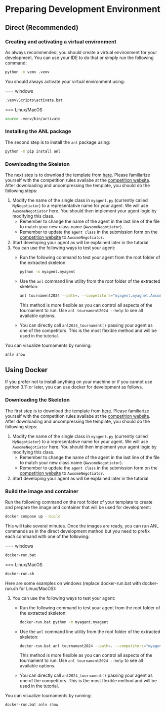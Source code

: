 # Preparing Development Environment

## Direct (Recommended)

### Creating and activating a virtual environment
As always recommended, you should create a virtual environment for your development. You can use your IDE to do that or simply run the following command:
```bash
python -m venv .venv
```
You should always activate your virtual environment using:

=== windows
```bash
.venv\Scripts\activate.bat
```
=== Linux/MacOS
```bash
source .venv/bin/activate
```

### Installing the ANL package
The second step is to install the `anl` package using:

```bash
python -m pip install anl
```

### Downloading the Skeleton

The next step is to download the template from [here](https://yasserfarouk.github.io/files/anl/anl.zip). Please familiarize yourself with the competition rules availabe at the [competition website](https://scml.cs.brown.edu/anl).
After downloading and uncompressing the template, you should do the following steps:

1. Modify the name of the single class in `myagent.py` (currently called `MyNegotiator`) to a representative name for your agent. We will use `AwsomeNegotiator` here. You should then implement your agent logic by modifying this class.
   - Remember to change the name of the agent in the last line of the file to match your new class name (`AwsomeNegotiator`).
   - Remember to update the `agent class` in the submission form on the  [competition website](https://scml.cs.brown.edu/anl) to `AwsomeNegotiator`.
2. Start developing your agent as will be explained later in the tutorial
3. You can use the following ways to test your agent:
    - Run the following command to test your agent from the root folder of the extracted skeleton:
      ```bash
      python -m myagent.myagent
      ```
    - Use the `anl` command line utility from the root folder of the extracted skeleton:
      ```bash
      anl tournament2024 --path=. --competitors="myagent.myagnet.AwsomeNegotiator;Boulware;Conceder"
      ```
      This method is more flexible as you can control all aspects of the tournament to run.
      Use `anl tournament2024 --help`  to see all available options.

    - You can directly call `anl2024_tournament()` passing your agent as one of the competitors. This is the most flexible method and will be used in the tutorial.

You can visualize tournaments by running:

```bash
anlv show
```

## Using Docker

If you prefer not to install anything on your machine or if you cannot use python 3.11 or later, you can use docker for development as follows.


### Downloading the Skeleton

The first step is to download the template from [here](https://yasserfarouk.github.io/files/anl/anl.zip). Please familiarize yourself with the competition rules availabe at the [competition website](https://scml.cs.brown.edu/anl).
After downloading and uncompressing the template, you should do the following steps:

1. Modify the name of the single class in `myagent.py` (currently called `MyNegotiator`) to a representative name for your agent. We will use `AwsomeNegotiator` here. You should then implement your agent logic by modifying this class.
   - Remember to change the name of the agent in the last line of the file to match your new class name (`AwsomeNegotiator`).
   - Remember to update the `agent class` in the submission form on the  [competition website](https://scml.cs.brown.edu/anl) to `AwsomeNegotiator`.
2. Start developing your agent as will be explained later in the tutorial

### Build the image and container

Run the following command on the root folder of your template to create and prepare the image and container that will be used for development:

```bash
docker compose up --build
```

This will take several minutes. Once the images are ready, you can run ANL commands as in the direct development method but you need to prefix each command with one of the following:

=== windows
```bash
docker-run.bat
```

=== Linux/MacOS
```bash
docker-run.sh
```

Here are some examples on windows (replace docker-run.bat with docker-run.sh for Linux/MacOS):

3. You can use the following ways to test your agent:
    - Run the following command to test your agent from the root folder of the extracted skeleton:
      ```bash
      docker-run.bat python -m myagent.myagent
      ```
    - Use the `anl` command line utility from the root folder of the extracted skeleton:
      ```bash
      docker-run.bat anl tournament2024 --path=. --competitors="myagent.myagnet.AwsomeNegotiator;Boulware;Conceder"
      ```
      This method is more flexible as you can control all aspects of the tournament to run.
      Use `anl tournament2024 --help`  to see all available options.

    - You can directly call `anl2024_tournament()` passing your agent as one of the competitors. This is the most flexible method and will be used in the tutorial.

You can visualize tournaments by running:

```bash
docker-run.bat anlv show
```
